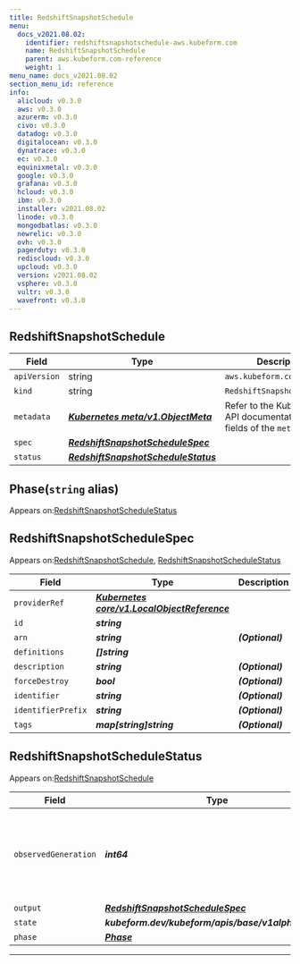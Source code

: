 ```yaml
---
title: RedshiftSnapshotSchedule
menu:
  docs_v2021.08.02:
    identifier: redshiftsnapshotschedule-aws.kubeform.com
    name: RedshiftSnapshotSchedule
    parent: aws.kubeform.com-reference
    weight: 1
menu_name: docs_v2021.08.02
section_menu_id: reference
info:
  alicloud: v0.3.0
  aws: v0.3.0
  azurerm: v0.3.0
  civo: v0.3.0
  datadog: v0.3.0
  digitalocean: v0.3.0
  dynatrace: v0.3.0
  ec: v0.3.0
  equinixmetal: v0.3.0
  google: v0.3.0
  grafana: v0.3.0
  hcloud: v0.3.0
  ibm: v0.3.0
  installer: v2021.08.02
  linode: v0.3.0
  mongodbatlas: v0.3.0
  newrelic: v0.3.0
  ovh: v0.3.0
  pagerduty: v0.3.0
  rediscloud: v0.3.0
  upcloud: v0.3.0
  version: v2021.08.02
  vsphere: v0.3.0
  vultr: v0.3.0
  wavefront: v0.3.0
---
```


## RedshiftSnapshotSchedule
| Field | Type | Description |
| ------ | ----- | ----------- |
| `apiVersion` | string | `aws.kubeform.com/v1alpha1` |
|    `kind` | string | `RedshiftSnapshotSchedule` |
| `metadata` | ***[Kubernetes meta/v1.ObjectMeta](https://v1-18.docs.kubernetes.io/docs/reference/generated/kubernetes-api/v1.18/#objectmeta-v1-meta)***|Refer to the Kubernetes API documentation for the fields of the `metadata` field.|
| `spec` | ***[RedshiftSnapshotScheduleSpec](#redshiftsnapshotschedulespec)***||
| `status` | ***[RedshiftSnapshotScheduleStatus](#redshiftsnapshotschedulestatus)***||
## Phase(`string` alias)

Appears on:[RedshiftSnapshotScheduleStatus](#redshiftsnapshotschedulestatus)

## RedshiftSnapshotScheduleSpec

Appears on:[RedshiftSnapshotSchedule](#redshiftsnapshotschedule), [RedshiftSnapshotScheduleStatus](#redshiftsnapshotschedulestatus)

| Field | Type | Description |
| ------ | ----- | ----------- |
| `providerRef` | ***[Kubernetes core/v1.LocalObjectReference](https://v1-18.docs.kubernetes.io/docs/reference/generated/kubernetes-api/v1.18/#localobjectreference-v1-core)***||
| `id` | ***string***||
| `arn` | ***string***| ***(Optional)*** |
| `definitions` | ***[]string***||
| `description` | ***string***| ***(Optional)*** |
| `forceDestroy` | ***bool***| ***(Optional)*** |
| `identifier` | ***string***| ***(Optional)*** |
| `identifierPrefix` | ***string***| ***(Optional)*** |
| `tags` | ***map[string]string***| ***(Optional)*** |
## RedshiftSnapshotScheduleStatus

Appears on:[RedshiftSnapshotSchedule](#redshiftsnapshotschedule)

| Field | Type | Description |
| ------ | ----- | ----------- |
| `observedGeneration` | ***int64***| ***(Optional)*** Resource generation, which is updated on mutation by the API Server.|
| `output` | ***[RedshiftSnapshotScheduleSpec](#redshiftsnapshotschedulespec)***| ***(Optional)*** |
| `state` | ***kubeform.dev/kubeform/apis/base/v1alpha1.State***| ***(Optional)*** |
| `phase` | ***[Phase](#phase)***| ***(Optional)*** |
---
